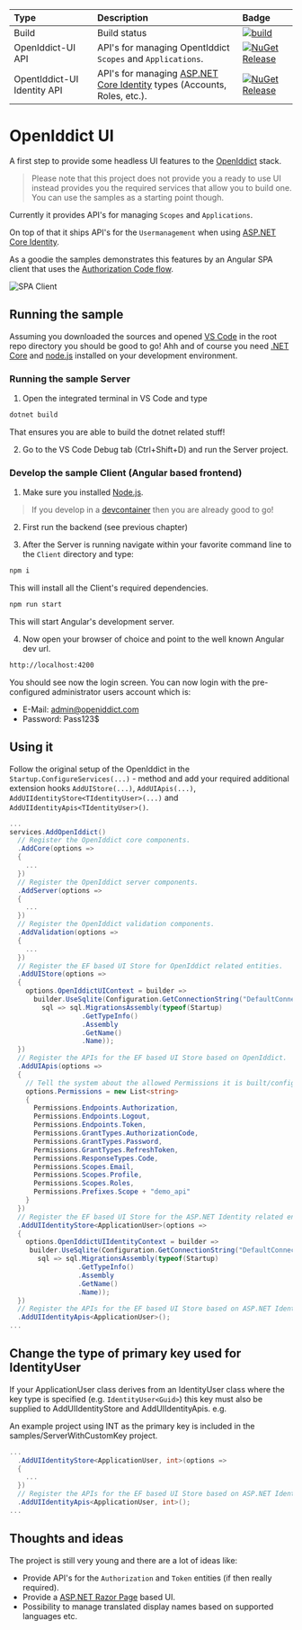 

| Type                        | Description                                                  | Badge                                                        |
| :-------------------------- | :----------------------------------------------------------- | :----------------------------------------------------------- |
| Build                       | Build status                                                 | [![build](https://github.com/thomasduft/openiddict-ui/workflows/build/badge.svg)](https://github.com/thomasduft/openiddict-ui/actions) |
| OpenIddict-UI API           | API's for managing OpentIddict `Scopes` and `Applications`.  | [![NuGet Release](https://img.shields.io/nuget/vpre/tomware.OpenIddict.UI.Api.svg)](https://www.nuget.org/packages/tomware.OpenIddict.UI.Api) |
| OpentIddict-UI Identity API | API's for managing [ASP.NET Core Identity](https://docs.microsoft.com/en-us/aspnet/core/security/authentication/identity?view=aspnetcore-5.0&tabs=visual-studio) types (Accounts, Roles, etc.). | [![NuGet Release](https://img.shields.io/nuget/vpre/tomware.OpenIddict.UI.Identity.Api.svg)](https://www.nuget.org/packages/tomware.OpenIddict.UI.Identity.Api) |

# OpenIddict UI

A first step to provide some headless UI features to the [OpenIddict](https://github.com/openiddict/openiddict-core) stack. 

> Please note that this project does not provide you a ready to use UI instead provides you the required services that allow you to build one. You can use the samples as a starting point though.

Currently it provides API's for managing `Scopes` and `Applications`.

On top of that it ships API's for the `Usermanagement` when using [ASP.NET Core Identity](https://docs.microsoft.com/en-us/aspnet/core/security/authentication/identity?view=aspnetcore-5.0&tabs=visual-studio).

As a goodie the samples demonstrates this features by an Angular SPA client that uses the [Authorization Code flow](https://openid.net/specs/openid-connect-core-1_0.html#CodeFlowAuth).

![SPA Client](./spa-client.png)

## Running the sample

Assuming you downloaded the sources and opened [VS Code](https://code.visualstudio.com/) in the root repo directory you should be good to go! Ahh and of course you need [.NET Core](https://dotnet.microsoft.com/download) and [node.js](https://nodejs.org/en/) installed on your development environment.

### Running the sample Server

1. Open the integrated terminal in VS Code and type

```bash
dotnet build
```

That ensures you are able to build the dotnet related stuff!

2. Go to the VS Code Debug tab (Ctrl+Shift+D) and run the Server project.

### Develop the sample Client (Angular based frontend)

1. Make sure you installed [Node.js](https://nodejs.org/en/). 

> If you develop in a [devcontainer](https://code.visualstudio.com/docs/remote/containers) then you are already good to go!

2. First run the backend (see previous chapter)

3. After the Server is running navigate within your favorite command line to the `Client` directory and type:

```bash
npm i
```

This will install all the Client's required dependencies.

```bash
npm run start
```

This will start Angular's development server.

4. Now open your browser of choice and point to the well known Angular dev url.

```bash
http://localhost:4200
```

You should see now the login screen. You can now login with the pre-configured administrator users account which is:

- E-Mail: admin@openiddict.com
- Password: Pass123$


## Using it

Follow the original setup of the OpenIddict in the `Startup.ConfigureServices(...)` - method and add your required additional extension hooks `AddUIStore(...)`, `AddUIApis(...)`, `AddUIIdentityStore<TIdentityUser>(...)` and `AddUIIdentityApis<TIdentityUser>()`.

```csharp
...
services.AddOpenIddict()
  // Register the OpenIddict core components.
  .AddCore(options =>
  {
    ...
  })
  // Register the OpenIddict server components.
  .AddServer(options =>
  {
    ...
  })
  // Register the OpenIddict validation components.
  .AddValidation(options =>
  {
    ...
  })
  // Register the EF based UI Store for OpenIddict related entities.
  .AddUIStore(options =>
  {
    options.OpenIddictUIContext = builder =>
      builder.UseSqlite(Configuration.GetConnectionString("DefaultConnection"),
        sql => sql.MigrationsAssembly(typeof(Startup)
                  .GetTypeInfo()
                  .Assembly
                  .GetName()
                  .Name));
  })
  // Register the APIs for the EF based UI Store based on OpenIddict.
  .AddUIApis(options =>
  {
    // Tell the system about the allowed Permissions it is built/configured for.
    options.Permissions = new List<string>
    {
      Permissions.Endpoints.Authorization,
      Permissions.Endpoints.Logout,
      Permissions.Endpoints.Token,
      Permissions.GrantTypes.AuthorizationCode,
      Permissions.GrantTypes.Password,
      Permissions.GrantTypes.RefreshToken,
      Permissions.ResponseTypes.Code,
      Permissions.Scopes.Email,
      Permissions.Scopes.Profile,
      Permissions.Scopes.Roles,
      Permissions.Prefixes.Scope + "demo_api"
    }
  })
  // Register the EF based UI Store for the ASP.NET Identity related entities.
  .AddUIIdentityStore<ApplicationUser>(options =>
  {
    options.OpenIddictUIIdentityContext = builder =>
     builder.UseSqlite(Configuration.GetConnectionString("DefaultConnection"),
       sql => sql.MigrationsAssembly(typeof(Startup)
                 .GetTypeInfo()
                 .Assembly
                 .GetName()
                 .Name));
  })
  // Register the APIs for the EF based UI Store based on ASP.NET Identity.
  .AddUIIdentityApis<ApplicationUser>();
...
```

## Change the type of primary key used for IdentityUser

If your ApplicationUser class derives from an IdentityUser class where the key type is specified (e.g. `IdentityUser<Guid>`) this key must also be supplied to AddUIIdentityStore and AddUIIdentityApis. e.g.

An example project using INT as the primary key is included in the samples/ServerWithCustomKey project.

```csharp
...
  .AddUIIdentityStore<ApplicationUser, int>(options =>
  {
    ...
  })
  // Register the APIs for the EF based UI Store based on ASP.NET Identity.
  .AddUIIdentityApis<ApplicationUser, int>();
...
```

## Thoughts and ideas

The project is still very young and there are a lot of ideas like:

- Provide API's for the `Authorization` and `Token` entities (if then really required).
- Provide a [ASP.NET Razor Page](https://docs.microsoft.com/en-us/aspnet/core/razor-pages/?view=aspnetcore-5.0&tabs=visual-studio) based UI.
- Possibility to manage translated display names based on supported languages etc.

